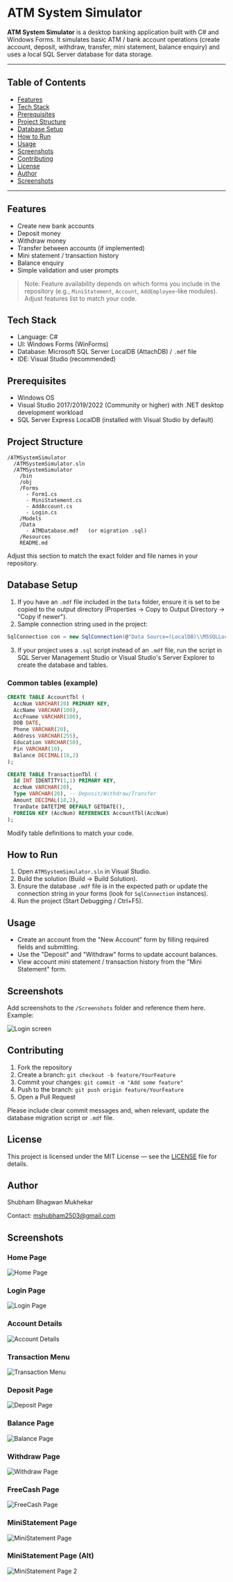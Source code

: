 # ATM System Simulator

**ATM System Simulator** is a desktop banking application built with C# and Windows Forms. It simulates basic ATM / bank account operations (create account, deposit, withdraw, transfer, mini statement, balance enquiry) and uses a local SQL Server database for data storage.

---

## Table of Contents

* [Features](#features)
* [Tech Stack](#tech-stack)
* [Prerequisites](#prerequisites)
* [Project Structure](#project-structure)
* [Database Setup](#database-setup)
* [How to Run](#how-to-run)
* [Usage](#usage)
* [Screenshots](#screenshots)
* [Contributing](#contributing)
* [License](#license)
* [Author](#author)
* [Screenshots](#author)
  
---

## Features

* Create new bank accounts
* Deposit money
* Withdraw money
* Transfer between accounts (if implemented)
* Mini statement / transaction history
* Balance enquiry
* Simple validation and user prompts

> Note: Feature availability depends on which forms you include in the repository (e.g., `MiniStatement`, `Account`, `AddEmployee`-like modules). Adjust features list to match your code.

## Tech Stack

* Language: C#
* UI: Windows Forms (WinForms)
* Database: Microsoft SQL Server LocalDB (AttachDB) / `.mdf` file
* IDE: Visual Studio (recommended)

## Prerequisites

* Windows OS
* Visual Studio 2017/2019/2022 (Community or higher) with .NET desktop development workload
* SQL Server Express LocalDB (installed with Visual Studio by default)

## Project Structure

```
/ATMSystemSimulator
  /ATMSystemSimulator.sln
  /ATMSystemSimulator
    /bin
    /obj
    /Forms
      - Form1.cs
      - MiniStatement.cs
      - AddAccount.cs
      - Login.cs
    /Models
    /Data
      - ATMDatabase.mdf   (or migration .sql)
    /Resources
    README.md
```

Adjust this section to match the exact folder and file names in your repository.

## Database Setup

1. If you have an `.mdf` file included in the `Data` folder, ensure it is set to be copied to the output directory (Properties -> Copy to Output Directory -> "Copy if newer").
2. Sample connection string used in the project:

```csharp
SqlConnection con = new SqlConnection(@"Data Source=(LocalDB)\\MSSQLLocalDB;AttachDbFilename=|DataDirectory|\\ATMDatabase.mdf;Integrated Security=True;Connect Timeout=30");
```

3. If your project uses a `.sql` script instead of an `.mdf` file, run the script in SQL Server Management Studio or Visual Studio's Server Explorer to create the database and tables.

### Common tables (example)

```sql
CREATE TABLE AccountTbl (
  AccNum VARCHAR(20) PRIMARY KEY,
  AccName VARCHAR(100),
  AccFname VARCHAR(100),
  DOB DATE,
  Phone VARCHAR(20),
  Address VARCHAR(255),
  Education VARCHAR(50),
  Pin VARCHAR(10),
  Balance DECIMAL(18,2)
);

CREATE TABLE TransactionTbl (
  Id INT IDENTITY(1,1) PRIMARY KEY,
  AccNum VARCHAR(20),
  Type VARCHAR(20), -- Deposit/Withdraw/Transfer
  Amount DECIMAL(18,2),
  TranDate DATETIME DEFAULT GETDATE(),
  FOREIGN KEY (AccNum) REFERENCES AccountTbl(AccNum)
);
```

Modify table definitions to match your code.

## How to Run

1. Open `ATMSystemSimulator.sln` in Visual Studio.
2. Build the solution (Build -> Build Solution).
3. Ensure the database `.mdf` file is in the expected path or update the connection string in your forms (look for `SqlConnection` instances).
4. Run the project (Start Debugging / Ctrl+F5).

## Usage

* Create an account from the "New Account" form by filling required fields and submitting.
* Use the "Deposit" and "Withdraw" forms to update account balances.
* View account mini statement / transaction history from the "Mini Statement" form.

## Screenshots

Add screenshots to the `/Screenshots` folder and reference them here. Example:

![Login screen](Screenshots/login.png)

## Contributing

1. Fork the repository
2. Create a branch: `git checkout -b feature/YourFeature`
3. Commit your changes: `git commit -m "Add some feature"`
4. Push to the branch: `git push origin feature/YourFeature`
5. Open a Pull Request

Please include clear commit messages and, when relevant, update the database migration script or `.mdf` file.

## License

This project is licensed under the MIT License — see the [LICENSE](LICENSE) file for details.

## Author

Shubham Bhagwan Mukhekar

Contact: mshubham2503@gmail.com

## Screenshots

### Home Page
![Home Page](https://github.com/user-attachments/assets/ee8cd478-f911-4477-8973-5e988cb9e839)

### Login Page
![Login Page](https://github.com/user-attachments/assets/665404d4-7ff8-4a66-8b0d-7e755064bfc8)

### Account Details
![Account Details](https://github.com/user-attachments/assets/905401b1-20cd-4128-a601-89c8c6990375)

### Transaction Menu
![Transaction Menu](https://github.com/user-attachments/assets/36c0a892-3a08-4883-af19-ec6470883fae)

### Deposit Page
![Deposit Page](https://github.com/user-attachments/assets/846aa4ed-04ae-4947-9e73-0ad3fb8ad4d1)

### Balance Page
![Balance Page](https://github.com/user-attachments/assets/28cd6ea2-e24c-4b43-8616-2caf40cb7757)

### Withdraw Page
![Withdraw Page](https://github.com/user-attachments/assets/5b5ff29f-e28b-469d-a754-9a4ddf80a6be)

### FreeCash Page
![FreeCash Page](https://github.com/user-attachments/assets/53b3c1b5-5793-4917-927f-4fa54d054e43)

### MiniStatement Page
![MiniStatement Page](https://github.com/user-attachments/assets/62bda9fd-5adc-481b-858a-5024a073d476)

### MiniStatement Page (Alt)
![MiniStatement Page 2](https://github.com/user-attachments/assets/ed0bf57c-a4fd-4f94-ab96-6f57475d592b)

